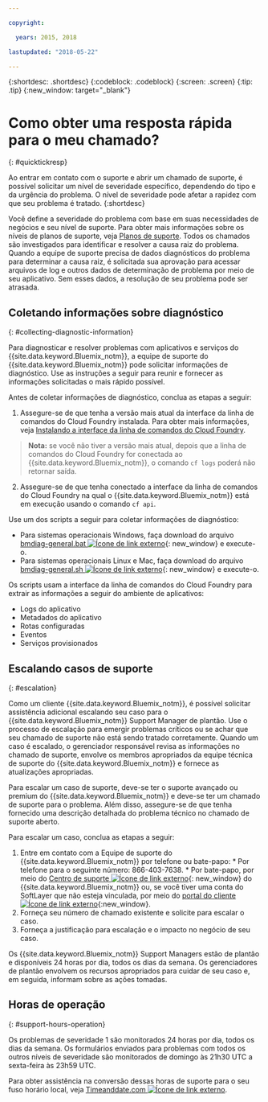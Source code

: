 ```yaml
---

copyright:

  years: 2015, 2018

lastupdated: "2018-05-22"

---
```



{:shortdesc: .shortdesc}
{:codeblock: .codeblock}
{:screen: .screen}
{:tip: .tip}
{:new_window: target="_blank"}


# Como obter uma resposta rápida para o meu chamado?
{: #quicktickresp}

Ao entrar em contato com o suporte e abrir um chamado de suporte, é possível solicitar um nível de severidade específico, dependendo do tipo e da urgência do problema. O nível de severidade pode afetar a rapidez com que seu problema é tratado.
{:shortdesc}

Você define a severidade do problema com base em suas necessidades de negócios e seu nível de suporte. Para obter mais informações sobre os níveis de planos de suporte, veja [Planos de suporte](/docs/get-support/index.html). Todos os chamados são investigados para identificar e resolver a causa raiz do problema. Quando a equipe de suporte precisa de dados diagnósticos do problema para determinar a causa raiz, é solicitada sua aprovação para acessar arquivos de log e outros dados de determinação de problema por meio de seu aplicativo. Sem esses dados, a resolução de seu problema pode ser atrasada.

## Coletando informações sobre diagnóstico
{: #collecting-diagnostic-information}

Para diagnosticar e resolver problemas com aplicativos e serviços do {{site.data.keyword.Bluemix_notm}}, a equipe de suporte do {{site.data.keyword.Bluemix_notm}} pode solicitar informações de diagnóstico. Use as instruções a seguir para reunir e fornecer as informações solicitadas o mais rápido possível.

Antes de coletar informações de diagnóstico, conclua as etapas a seguir:

1. Assegure-se de que tenha a versão mais atual da interface da linha de comandos do Cloud Foundry instalada. Para obter mais informações, veja [Instalando a interface da linha de comandos do Cloud Foundry](/docs/starters/install_cli.html).
>**Nota:** se você não tiver a versão mais atual, depois que a linha de comandos do Cloud Foundry for conectada ao {{site.data.keyword.Bluemix_notm}}, o comando `cf logs` poderá não retornar saída.
2. Assegure-se de que tenha conectado a interface da linha de comandos do Cloud Foundry na qual o {{site.data.keyword.Bluemix_notm}} está em execução usando o comando `cf api`.

Use um dos scripts a seguir para coletar informações de diagnóstico:

  * Para sistemas operacionais Windows, faça download do arquivo [bmdiag-general.bat ![Ícone de link externo](../icons/launch-glyph.svg "Ícone de link externo")](http://bluemix-mustgather.mybluemix.net/mustgather/general/bmdiag-general.bat){: new_window} e execute-o.
  * Para sistemas operacionais Linux e Mac, faça download do arquivo [bmdiag-general.sh ![Ícone de link externo](../icons/launch-glyph.svg "Ícone de link externo")](http://bluemix-mustgather.mybluemix.net/mustgather/general/bmdiag-general.sh){: new_window} e execute-o.

Os scripts usam a interface da linha de comandos do Cloud Foundry para extrair as informações a seguir do ambiente de aplicativos:
  * Logs do aplicativo
  * Metadados do aplicativo
  * Rotas configuradas
  * Eventos
  * Serviços provisionados

## Escalando casos de suporte
{: #escalation}

Como um cliente {{site.data.keyword.Bluemix_notm}}, é possível solicitar assistência adicional escalando seu caso para o {{site.data.keyword.Bluemix_notm}} Support Manager de plantão. Use o processo de escalação para emergir problemas críticos ou se achar que seu chamado de suporte não está sendo tratado corretamente. Quando um caso é escalado, o gerenciador responsável revisa as informações no chamado de suporte, envolve os membros apropriados da equipe técnica de suporte do {{site.data.keyword.Bluemix_notm}} e fornece as atualizações apropriadas.

Para escalar um caso de suporte, deve-se ter o suporte avançado ou premium do {{site.data.keyword.Bluemix_notm}} e deve-se ter um chamado de suporte para o problema. Além disso, assegure-se de que tenha fornecido uma descrição detalhada do problema técnico no chamado de suporte aberto.

 Para escalar um caso, conclua as etapas a seguir:

  1. Entre em contato com a Equipe de suporte do {{site.data.keyword.Bluemix_notm}} por telefone ou bate-papo:
    * Por telefone para o seguinte número: 866-403-7638.
    * Por bate-papo, por meio do [Centro de suporte ![Ícone de link externo](../icons/launch-glyph.svg "Ícone de link externo")](https://console.bluemix.net/unifiedsupport/supportcenter){: new_window} do {{site.data.keyword.Bluemix_notm}} ou, se você tiver uma conta do SoftLayer que não esteja vinculada, por meio do [portal do cliente ![Ícone de link externo](../icons/launch-glyph.svg)](https://control.softlayer.com/){:new_window}.
  2. Forneça seu número de chamado existente e solicite para escalar o caso.
  3. Forneça a justificação para escalação e o impacto no negócio de seu caso.

Os {{site.data.keyword.Bluemix_notm}} Support Managers estão de plantão e disponíveis 24 horas por dia, todos os dias da semana. Os gerenciadores de plantão envolvem os recursos apropriados para cuidar de seu caso e, em seguida, informam sobre as ações tomadas.


## Horas de operação
{: #support-hours-operation}

Os problemas de severidade 1 são monitorados 24 horas por dia, todos os dias da semana. Os formulários enviados para problemas com todos os outros níveis de severidade são monitorados de domingo às 21h30 UTC a sexta-feira às 23h59 UTC.

Para obter assistência na conversão dessas horas de suporte para o seu fuso horário local, veja [Timeanddate.com ![Ícone de link externo](../icons/launch-glyph.svg "Ícone de link externo")](https://www.timeanddate.com).
